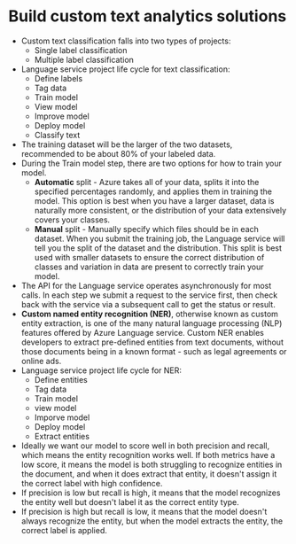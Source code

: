 # Build custom text analytics solutions

- Custom text classification falls into two types of projects:
    - Single label classification
    - Multiple label classification
- Language service project life cycle for text classification:
    - Define labels
    - Tag data
    - Train model
    - View model
    - Improve model
    - Deploy model
    - Classify text
- The training dataset will be the larger of the two datasets, recommended to be about 80% of your labeled data.
- During the Train model step, there are two options for how to train your model.
    - **Automatic** split - Azure takes all of your data, splits it into the specified percentages randomly, and applies them in training the model. This option is best when you have a larger dataset, data is naturally more consistent, or the distribution of your data extensively covers your classes.
    - **Manual** split - Manually specify which files should be in each dataset. When you submit the training job, the Language service will tell you the split of the dataset and the distribution. This split is best used with smaller datasets to ensure the correct distribution of classes and variation in data are present to correctly train your model.
- The API for the Language service operates asynchronously for most calls. In each step we submit a request to the service first, then check back with the service via a subsequent call to get the status or result.
- **Custom named entity recognition (NER)**, otherwise known as custom entity extraction, is one of the many natural language processing (NLP) features offered by Azure Language service. Custom NER enables developers to extract pre-defined entities from text documents, without those documents being in a known format - such as legal agreements or online ads.
- Language service project life cycle for NER:
    - Define entities
    - Tag data
    - Train model
    - view model
    - Imporve model
    - Deploy model
    - Extract entities
- Ideally we want our model to score well in both precision and recall, which means the entity recognition works well. If both metrics have a low score, it means the model is both struggling to recognize entities in the document, and when it does extract that entity, it doesn't assign it the correct label with high confidence.
- If precision is low but recall is high, it means that the model recognizes the entity well but doesn't label it as the correct entity type.
- If precision is high but recall is low, it means that the model doesn't always recognize the entity, but when the model extracts the entity, the correct label is applied.